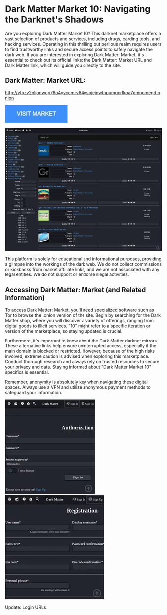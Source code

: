 # Dark Matter Market 10: Navigating the Darknet's Shadows

Are you exploring Dark Matter Market 10? This darknet marketplace offers a vast selection of products and services, including drugs, carding tools, and hacking services. Operating in this thrilling but perilous realm requires users to find trustworthy links and secure access points to safely navigate the dark web. If you are interested in exploring Dark Matter: Market, it's essential to check out its official links: the Dark Matter: Market URL and Dark Matter link, which will guide you directly to the site.

## Dark Matter: Market URL:

http://ytbzy2nljonwcp76o4yyccmrv64ysbjejnwtnpumqcrlkoa7pmpomeqd.onion

[<img src="/backup/sketch.webp" width="200">](http://ytbzy2nljonwcp76o4yyccmrv64ysbjejnwtnpumqcrlkoa7pmpomeqd.onion)

<a href="http://ytbzy2nljonwcp76o4yyccmrv64ysbjejnwtnpumqcrlkoa7pmpomeqd.onion"><img src="/backup/home.webp" alt="image" style="max-width: 100%;"><a>

This platform is solely for educational and informational purposes, providing a glimpse into the workings of the dark web. We do not collect commissions or kickbacks from market affiliate links, and we are not associated with any legal entities. We do not support or endorse illegal activities.

## Accessing Dark Matter: Market (and Related Information)

To access Dark Matter: Market, you'll need specialized software such as Tor to browse the .onion version of the site. Begin by searching for the Dark Matter shop, where you will discover a variety of offerings, ranging from digital goods to illicit services. "10" might refer to a specific iteration or version of the marketplace, so staying updated is crucial.

Furthermore, it's important to know about the Dark Matter darknet mirrors. These alternative links help ensure uninterrupted access, especially if the main domain is blocked or restricted. However, because of the high risks involved, extreme caution is advised when exploring this marketplace. Conduct thorough research and always rely on trusted resources to secure your privacy and data. Staying informed about "Dark Matter Market 10" specifics is essential.

Remember, anonymity is absolutely key when navigating these digital spaces. Always use a VPN and utilize anonymous payment methods to safeguard your information.

<a href="http://ytbzy2nljonwcp76o4yyccmrv64ysbjejnwtnpumqcrlkoa7pmpomeqd.onion"><img src="/backup/theme.webp" alt="image" style="max-width: 100%;"><a>  <a href="http://ytbzy2nljonwcp76o4yyccmrv64ysbjejnwtnpumqcrlkoa7pmpomeqd.onion"><img src="/backup/scroll.webp" alt="image" style="max-width: 100%;"><a>

Update: Login URLs